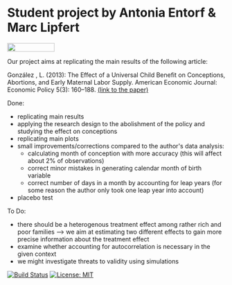 # Student project by Antonia Entorf & Marc Lipfert

</a> 
<a href="https://mybinder.org/v2/gh/HumanCapitalAnalysis/student-project-antonia-marc/master?filepath=student_project_Antonia_Marc.ipynb" 
     target="_parent">
     <img align="center" 
        src="https://mybinder.org/badge_logo.svg" 
        width="109" height="20">
</a>



Our project aims at replicating the main results of the following article:

González , L. (2013): The Effect of a Universal Child Benefit on Conceptions, Abortions, and Early Maternal Labor Supply. American Economic Journal: Economic Policy 5(3): 160–188. [(link to the paper)](https://www.aeaweb.org/articles?id=10.1257/pol.5.3.160)

Done:
- replicating main results
- applying the research design to the abolishment of the policy and studying the effect on conceptions
- replicating main plots
- small improvements/corrections compared to the author's data analysis:
  - calculating month of conception with more accuracy (this will affect about 2% of observations)
  - correct minor mistakes in generating calendar month of birth variable
  - correct number of days in a month by accounting for leap years (for some reason the author only took one leap year into account)
- placebo test


To Do:
- there should be a heterogenous treatment effect among rather rich and poor families --> we aim at estimating two different effects to       gain more precise information about the treatment effect
- examine whether accounting for autocorrelation is necessary in the given context
- we might investigate threats to validity using simulations


[//]: <> (Comment: Badges for Travis CI, MIT License and Black Code Style)

[![Build Status](https://travis-ci.org/HumanCapitalAnalysis/student-project-timmens.svg?branch=master)](https://travis-ci.org/HumanCapitalAnalysis/student-project-antonia-marc) [![License: MIT](https://img.shields.io/badge/License-MIT-blue.svg)](HumanCapitalAnalysis/student-project-antonia-marc/blob/master/LICENSE)
